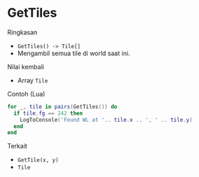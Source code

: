 # GetTiles

Ringkasan
- `GetTiles() -> Tile[]`
- Mengambil semua tile di world saat ini.

Nilai kembali
- Array `Tile`

Contoh (Lua)
```lua
for _, tile in pairs(GetTiles()) do
  if tile.fg == 242 then
    LogToConsole('Found WL at '.. tile.x .. ', ' .. tile.y)
  end
end
```

Terkait
- `GetTile(x, y)`
- `Tile`

